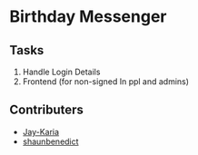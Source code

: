 # Birthday Messenger

## Tasks

1. Handle Login Details
2. Frontend (for non-signed In ppl and admins)

## Contributers

- [Jay-Karia](https://github.com/Jay-Karia)
- [shaunbenedict](https://github.com/shaunbenedict)

